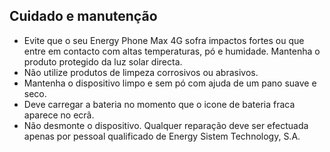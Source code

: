 ## Cuidado e manutenção

*	Evite que o seu Energy Phone Max 4G sofra impactos fortes ou que entre em contacto com altas temperaturas, pó e humidade. Mantenha o produto protegido da luz solar directa.
*	Não utilize produtos de limpeza corrosivos ou abrasivos.
*	Mantenha o dispositivo limpo e sem pó com ajuda de um pano suave e seco.
*	Deve carregar a bateria no momento que o icone de bateria fraca aparece no ecrã.
*	Não desmonte o dispositivo. Qualquer reparação deve ser efectuada apenas por pessoal qualificado de Energy Sistem Technology, S.A.
